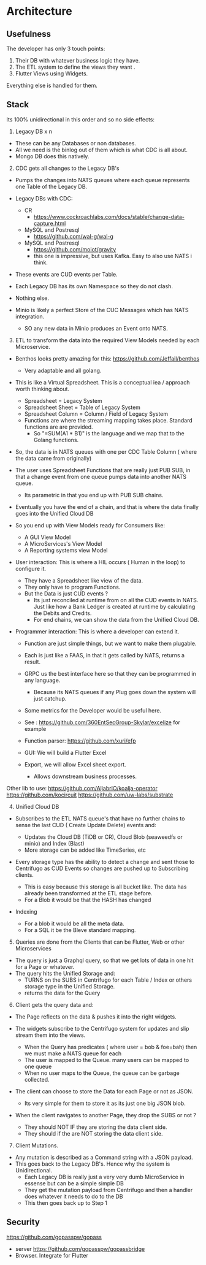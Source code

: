 # Architecture

## Usefulness
The developer has only 3 touch points:

1. Their DB with whatever business logic they have.
2. The ETL system to define the views they want .
3. Flutter Views using Widgets.

Everything else is handled for them.



## Stack
Its 100% unidirectional in this order and so no side effects:


1. Legacy DB x n

- These can be any Databases or non databases.
- All we need is the binlog out of them which is what CDC is all about.
- Mongo DB does this natively.


2. CDC gets all changes to the Legacy DB's

- Pumps the changes into NATS queues where each queue represents one Table of the Legacy DB. 

- Legacy DBs with CDC:
	- CR
		- https://www.cockroachlabs.com/docs/stable/change-data-capture.html
	- MySQL and Postresql
		- https://github.com/wal-g/wal-g
  - MySQL and Postresql
    - https://github.com/moiot/gravity
    - this one is impressive, but uses Kafka. Easy to also use NATS i think.

- These events are CUD events per Table.
- Each Legacy DB has its own Namespace so they do not clash.
- Nothing else.
- Minio is likely a perfect Store of the CUC Messages which has NATS integration.
  - SO any new data in Minio produces an Event onto NATS.
  

3. ETL to transform the data into the required View Models needed by each Microservice.

- Benthos looks pretty amazing for this: https://github.com/Jeffail/benthos
  - Very adaptable and all golang.

- This is like a Virtual Spreadsheet.  This is a conceptual iea / approach worth thinking about.
	- Spreadsheet = Legacy System
	- Spreadsheet Sheet = Table of Legacy System
	- Spreadsheet Column = Column / Field of Legacy System
	- Functions are where the streaming mapping takes place. Standard functions are are provided.
		- So "=SUM(A1 * B1)" is the language and we map that to the Golang functions.

- So, the data is in NATS queues with one per CDC Table Column ( where the data came from originally)
- The user uses Spreadsheet Functions that are really just PUB SUB, in that a change event from one queue pumps data into another NATS queue.
	- Its parametric in that you end up with PUB SUB chains.

- Eventually you have the end of a chain, and that is where the data finally goes into the Unified Cloud DB

- So you end up with View Models ready for Consumers like:
	- A GUI View Model
	- A MicroServices's View Model
	- A Reporting systems view Model

- User interaction: This is where a HIL occurs ( Human in the loop) to configure it.

	- They have a Spreadsheet like view of the data.
	- They only have to program Functions.
	- But the Data is just CUD events ? 
		- Its just reconciled at runtime from on all the CUD events in NATS. Just like how a Bank Ledger is created at runtime by calculating the Debits and Credits.
		- For end chains, we can show the data from the Unified Cloud DB.

- Programmer interaction: This is where a developer can extend it.

	- Function are just simple things, but we want to make them plugable.
	- Each is just like a FAAS, in that it gets called by NATS, returns a result.
	- GRPC us the best interface here so that they can be programmed in any language.
		- Because its NATS queues if any Plug goes down the system will just catchup.

	- Some metrics for the Developer would be useful here.
	- See : https://github.com/360EntSecGroup-Skylar/excelize for example
	- Function parser: https://github.com/xuri/efp
	- GUI: We will build a Flutter Excel
	- Export, we will allow Excel sheet export.
		- Allows downstream business processes.

Other lib to use:
https://github.com/AljabrIO/koalja-operator
https://github.com/kocircuit
https://github.com/uw-labs/substrate




4. Unified Cloud DB

- Subscribes to the ETL NATS queue's that have no further chains to sense the last CUD ( Create Update Delete) events and:
	- Updates the Cloud DB (TiDB or CR), Cloud Blob (seaweedfs or minio) and Index (Blast)
	- More storage can be added like TimeSeries, etc

- Every storage type has the ability to detect a change and sent those to Centrifugo as CUD Events so changes are pushed up to Subscribing clients.
	- This is easy because this storage is all bucket like. The data has already been transformed at the ETL stage before.
	- For a Blob it would be that the HASH has changed

- Indexing
	- For a blob it would be all the meta data.
	- For a SQL it be the Bleve standard mapping.


5. Queries are done from the Clients that can be Flutter, Web or other Microservices

- The query is just a Graphql query, so that we get lots of data in one hit for a Page or whatever.
- The query hits the Unified Storage and: 
	- TURNS on the SUBS in Centrifugo for each Table / Index or others storage type in the Unified Storage.
	- returns the data for the Query


6. Client gets the query data and:

- The Page reflects on the data & pushes it into the right widgets.

- The widgets subscribe to the Centrifugo system for updates and slip stream them into the views.
	- When the Query has predicates ( where user = bob & foe=bah) then we must make a NATS queue for each
	- The user is mapped to the Queue. many users can be mapped to one queue
	- When no user maps to the Queue, the queue can be garbage collected.

- The client can choose to store the Data for each Page or not as JSON.
	- Its very simple for them to store it as its just one big JSON blob.
- When the client navigates to another Page, they drop the SUBS or not ?
	- They should NOT IF they are storing the data client side.
	- They should if the are NOT storing the data client side.


7. Client Mutations.

- Any mutation is described as a Command string with a JSON payload.
- This goes back to the Legacy DB's. Hence why the system is Unidirectional.
	- Each Legacy DB is really just a very very dumb MicroService in essense but can be a simple simple DB
	- They get the mutation payload from Centrifugo and then a handler does whatever it needs to do to the DB
	- This then goes back up to Step 1


## Security

https://github.com/gopasspw/gopass
- server
https://github.com/gopasspw/gopassbridge
- Browser. Integrate for Flutter







